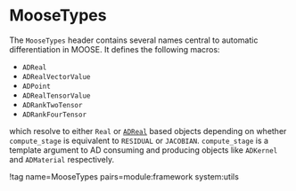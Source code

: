 # MooseTypes

The `MooseTypes` header contains several names central to automatic
differentiation in MOOSE. It defines the following macros:

- `ADReal`
- `ADRealVectorValue`
- `ADPoint`
- `ADRealTensorValue`
- `ADRankTwoTensor`
- `ADRankFourTensor`

which resolve to either `Real` or [`ADReal`](/ADReal.md) based objects
depending on whether `compute_stage` is equivalent to `RESIDUAL` or
`JACOBIAN`. `compute_stage` is a template argument to AD consuming and producing
objects like `ADKernel` and `ADMaterial` respectively.

!tag name=MooseTypes pairs=module:framework system:utils
